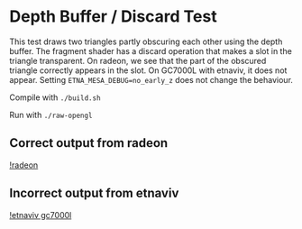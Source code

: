 # Depth Buffer / Discard Test

This test draws two triangles partly obscuring each other using the depth buffer. The fragment shader has a discard operation that makes a slot in the triangle transparent. On radeon, we see that the part of the obscured triangle correctly appears in the slot. On GC7000L with etnaviv, it does not appear. Setting ```ETNA_MESA_DEBUG=no_early_z``` does not change the behaviour.

Compile with ```./build.sh```

Run with ```./raw-opengl```

## Correct output from radeon

[!radeon](images/correct-radeon.png)

## Incorrect output from etnaviv

[!etnaviv gc7000l](images/incorrect-etnaviv.png)
